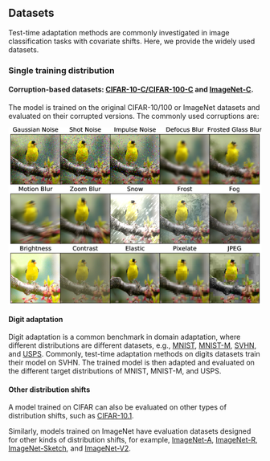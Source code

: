 ## Datasets

Test-time adaptation methods are commonly investigated in image classification tasks with covariate shifts. Here, we provide the widely used datasets.

### Single training distribution

#### Corruption-based datasets: [CIFAR-10-C/CIFAR-100-C](https://www.cs.toronto.edu/~kriz/cifar.html) and [ImageNet-C](https://github.com/hendrycks/robustness?tab=readme-ov-file).

The model is trained on the original CIFAR-10/100 or ImageNet datasets and evaluated on their corrupted versions. The commonly used corruptions are:


<img align="center" src="figures/imagenet-c.png" width="750">

#### Digit adaptation

Digit adaptation is a common benchmark in domain adaptation, where different distributions are different datasets, e.g., [MNIST](https://yann.lecun.com/exdb/mnist/), [MNIST-M](https://github.com/zumpchke/keras_mnistm/releases/tag/1.0), [SVHN](http://ufldl.stanford.edu/housenumbers/), and [USPS](https://git-disl.github.io/GTDLBench/datasets/usps_dataset/). 
Commonly, test-time adaptation methods on digits datasets train their model on SVHN. The trained model is then adapted and evaluated on the different target distributions of MNIST, MNIST-M, and USPS.

#### Other distribution shifts

A model trained on CIFAR can also be evaluated on other types of distribution shifts, such as [CIFAR-10.1](https://github.com/modestyachts/CIFAR-10.1). 

Similarly, models trained on ImageNet have evaluation datasets designed for other kinds of distribution shifts, for example, [ImageNet-A](https://github.com/hendrycks/natural-adv-examples), [ImageNet-R](https://github.com/hendrycks/imagenet-r), [ImageNet-Sketch](https://github.com/HaohanWang/ImageNet-Sketch), and [ImageNet-V2](https://imagenetv2.org/).






